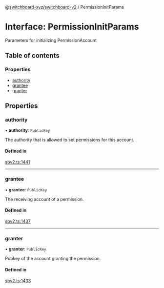 [@switchboard-xyz/switchboard-v2](/api/switchboardv2-api) / PermissionInitParams

# Interface: PermissionInitParams

Parameters for initializing PermissionAccount

## Table of contents

### Properties

- [authority](PermissionInitParams.md#authority)
- [grantee](PermissionInitParams.md#grantee)
- [granter](PermissionInitParams.md#granter)

## Properties

### authority

• **authority**: `PublicKey`

The authority that is allowed to set permissions for this account.

#### Defined in

[sbv2.ts:1441](https://github.com/switchboard-xyz/switchboardv2-api/blob/dad46fc4/src/sbv2.ts#L1441)

---

### grantee

• **grantee**: `PublicKey`

The receiving account of a permission.

#### Defined in

[sbv2.ts:1437](https://github.com/switchboard-xyz/switchboardv2-api/blob/dad46fc4/src/sbv2.ts#L1437)

---

### granter

• **granter**: `PublicKey`

Pubkey of the account granting the permission.

#### Defined in

[sbv2.ts:1433](https://github.com/switchboard-xyz/switchboardv2-api/blob/dad46fc4/src/sbv2.ts#L1433)
